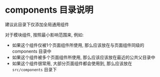 # components 目录说明

建议此目录下仅添加全局通用组件

对于模块组件, 按照最小影响范围来, 例如:

- 如果这个组件仅被1个页面组件所使用, 那么应该放在与页面组件同级的 components 目录中
- 如果这个组件被多个页面组件所使用, 那么应该应该放在最近的公共父目录中
- 如果这个组件很常用, 大部分页面组件都会使用到, 那么应该放在 `src/components` 目录下

